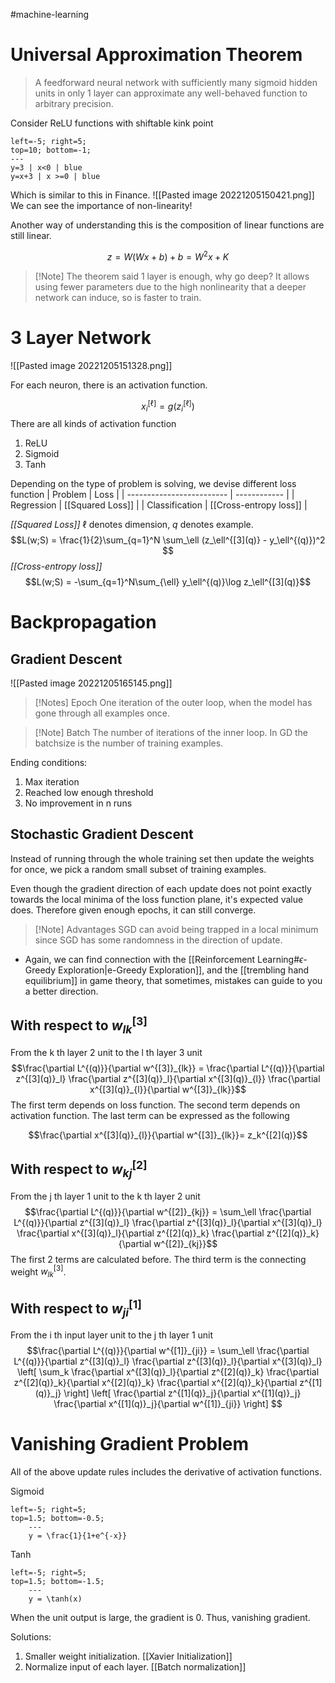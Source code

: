 #machine-learning 

# Universal Approximation Theorem

>A feedforward neural network with sufficiently many sigmoid hidden units in only 1 layer can approximate any well-behaved function to arbitrary precision.

Consider ReLU functions with shiftable kink point
```desmos-graph
left=-5; right=5;
top=10; bottom=-1;
---
y=3 | x<0 | blue
y=x+3 | x >=0 | blue
```

Which is similar to this in Finance.
![[Pasted image 20221205150421.png]]
We can see the importance of non-linearity! 

Another way of understanding this is the composition of linear functions are still linear.

$$z = W(Wx+b)+b = W^2x + K$$

>[!Note] The theorem said 1 layer is enough, why go deep?
>It allows using fewer parameters due to the high nonlinearity that a deeper network can induce, so is faster to train.

# 3 Layer Network

![[Pasted image 20221205151328.png]]

For each neuron, there is an activation function.

$$x_i^{[\ell]} = g(z_i^{[\ell]})$$
There are all kinds of activation function
1. ReLU
2. Sigmoid
3. Tanh

Depending on the type of problem is solving, we devise different loss function
| Problem                   | Loss         |
| ------------------------- | ------------ |
| Regression                | [[Squared Loss]] |
| Classification | [[Cross-entropy loss]]      |
 


*[[Squared Loss]]*
$\ell$ denotes dimension, $q$ denotes example.
$$L(w;S) = \frac{1}{2}\sum_{q=1}^N \sum_\ell (z_\ell^{[3](q)} - y_\ell^{(q)})^2 $$
*[[Cross-entropy loss]]*
$$L(w;S) = -\sum_{q=1}^N\sum_{\ell} y_\ell^{(q)}\log z_\ell^{[3](q)}$$

# Backpropagation

## Gradient Descent
![[Pasted image 20221205165145.png]]

>[!Notes] Epoch
>One iteration of the outer loop, when the model has gone through all examples once.

>[!Note] Batch
>The number of iterations of the inner loop. In GD the batchsize is the number of training examples.

Ending conditions:
1. Max iteration
2. Reached low enough threshold
3. No improvement in n runs

## Stochastic Gradient Descent

Instead of running through the whole training set then update the weights for once, we pick a random small subset of training examples.

Even though the gradient direction of each update does not point exactly towards the local minima of the loss function plane, it's expected value does. Therefore given enough epochs, it can still converge.

>[!Note] Advantages
>SGD can avoid being trapped in a local minimum since SGD has some randomness in the direction of update.
- Again, we can find connection with the [[Reinforcement Learning#$\epsilon$-Greedy Exploration|e-Greedy Exploration]], and the [[trembling hand equilibrium]] in game theory, that sometimes, mistakes can guide to you a better direction.

## With respect to $w^{[3]}_{lk}$
From the k th layer 2 unit to the l th layer 3 unit
$$\frac{\partial L^{(q)}}{\partial w^{[3]}_{lk}} = \frac{\partial L^{(q)}}{\partial z^{[3](q)}_l}  \frac{\partial z^{[3](q)}_l}{\partial x^{[3](q)}_{l}} \frac{\partial x^{[3](q)}_{l}}{\partial w^{[3]}_{lk}}$$
The first term depends on loss function. 
The second term depends on activation function. 
The last term can be expressed as the following

$$\frac{\partial x^{[3](q)}_{l}}{\partial w^{[3]}_{lk}}= z_k^{[2](q)}$$

## With respect to $w^{[2]}_{kj}$
From the j th layer 1 unit to the k th layer 2 unit
$$\frac{\partial L^{(q)}}{\partial w^{[2]}_{kj}} = 
\sum_\ell
\frac{\partial L^{(q)}}{\partial z^{[3](q)}_l}  \frac{\partial z^{[3](q)}_l}{\partial x^{[3](q)}_l} \frac{\partial x^{[3](q)}_l}{\partial z^{[2](q)}_k}
\frac{\partial z^{[2](q)}_k}{\partial w^{[2]}_{kj}}$$
The first 2 terms are calculated before. 
The third term is the connecting weight $w^{[3]}_{lk}$.

## With respect to $w^{[1]}_{ji}$
From the i th input layer unit to the j th layer 1 unit
$$\frac{\partial L^{(q)}}{\partial w^{[1]}_{ji}} = 
\sum_\ell
\frac{\partial L^{(q)}}{\partial z^{[3](q)}_l}  \frac{\partial z^{[3](q)}_l}{\partial x^{[3](q)}_l} 
\left[
\sum_k
\frac{\partial x^{[3](q)}_l}{\partial z^{[2](q)}_k}
\frac{\partial z^{[2](q)}_k}{\partial x^{[2](q)}_k}
\frac{\partial x^{[2](q)}_k}{\partial z^{[1](q)}_j}
\right]
\left[
\frac{\partial z^{[1](q)}_j}{\partial x^{[1](q)}_j} 
\frac{\partial x^{[1](q)}_j}{\partial w^{[1]}_{ji}} 
\right]
$$

# Vanishing Gradient Problem

All of the above update rules includes the derivative of activation functions.

Sigmoid
```desmos-graph
left=-5; right=5;
top=1.5; bottom=-0.5;
    ---
	y = \frac{1}{1+e^{-x}}
```

Tanh
```desmos-graph
left=-5; right=5;
top=1.5; bottom=-1.5;
    ---
	y = \tanh(x)
```

When the unit output is large, the gradient is 0. Thus, vanishing gradient.

Solutions:
1. Smaller weight initialization. [[Xavier Initialization]]
2. Normalize input of each layer. [[Batch normalization]]

